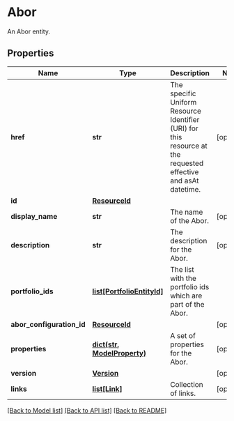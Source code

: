 # Abor

An Abor entity.

## Properties
Name | Type | Description | Notes
------------ | ------------- | ------------- | -------------
**href** | **str** | The specific Uniform Resource Identifier (URI) for this resource at the requested effective and asAt datetime. | [optional] 
**id** | [**ResourceId**](ResourceId.md) |  | 
**display_name** | **str** | The name of the Abor. | [optional] 
**description** | **str** | The description for the Abor. | [optional] 
**portfolio_ids** | [**list[PortfolioEntityId]**](PortfolioEntityId.md) | The list with the portfolio ids which are part of the Abor. | 
**abor_configuration_id** | [**ResourceId**](ResourceId.md) |  | [optional] 
**properties** | [**dict(str, ModelProperty)**](ModelProperty.md) | A set of properties for the Abor. | [optional] 
**version** | [**Version**](Version.md) |  | [optional] 
**links** | [**list[Link]**](Link.md) | Collection of links. | [optional] 

[[Back to Model list]](../README.md#documentation-for-models) [[Back to API list]](../README.md#documentation-for-api-endpoints) [[Back to README]](../README.md)


